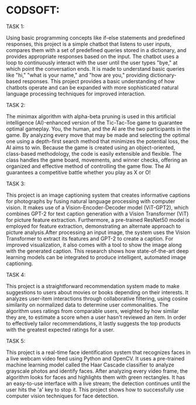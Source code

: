 # CODSOFT:

TASK 1:

Using basic programming concepts like if-else statements and predefined responses, this project is a simple chatbot that listens to user inputs, compares them with a set of predefined queries stored in a dictionary, and provides appropriate responses based on the input. The chatbot uses a loop to continuously interact with the user until the user types "bye," at which point the conversation ends. It is made to understand basic queries like "hi," "what is your name," and "how are you," providing dictionary-based responses. This project provides a basic understanding of how chatbots operate and can be expanded with more sophisticated natural language processing techniques for improved interaction.

TASK 2:

The minimax algorithm with alpha-beta pruning is used in this artificial intelligence (AI)-enhanced version of the Tic-Tac-Toe game to guarantee optimal gameplay. You, the human, and the AI are the two participants in the game. By analyzing every move that may be made and selecting the optimal one using a depth-first search method that minimizes the potential loss, the AI aims to win. Because the game is created using an object-oriented, class-based methodology, the code is easily extensible and flexible. The class handles the game board, movements, and winner checks, offering an organized and effective method of controlling the game flow. The AI guarantees a competitive battle whether you play as X or O!

TASK 3:

This project is an image captioning system that creates informative captions for photographs by fusing natural language processing with computer vision. It makes use of a Vision-Encoder-Decoder model (ViT-GPT2), which combines GPT-2 for text caption generation with a Vision Transformer (ViT) for picture feature extraction. Furthermore, a pre-trained ResNet50 model is employed for feature extraction, demonstrating an alternate approach to picture analysis.After processing an input image, the system uses the Vision Transformer to extract its features and GPT-2 to create a caption. For improved visualization, it also comes with a tool to show the image along with the generated caption. This research shows how state-of-the-art deep learning models can be integrated to produce intelligent, automated image captioning.

TASK 4:

This project is a straightforward recommendation system made to make suggestions to users about movies or books depending on their interests. It analyzes user-item interactions through collaborative filtering, using cosine similarity on normalized data to determine user commonalities. The algorithm uses ratings from comparable users, weighted by how similar they are, to estimate a score when a user hasn't reviewed an item. In order to effectively tailor recommendations, it lastly suggests the top products with the greatest expected ratings for a user.

TASK 5:

This project is a real-time face identification system that recognizes faces in a live webcam video feed using Python and OpenCV. It uses a pre-trained machine learning model called the Haar Cascade classifier to analyze grayscale photos and identify faces. After analyzing every video frame, the algorithm looks for faces and highlights them with green rectangles. It has an easy-to-use interface with a live stream; the detection continues until the user hits the 'a' key to stop it. This project shows how to successfully use computer vision techniques for face detection.
